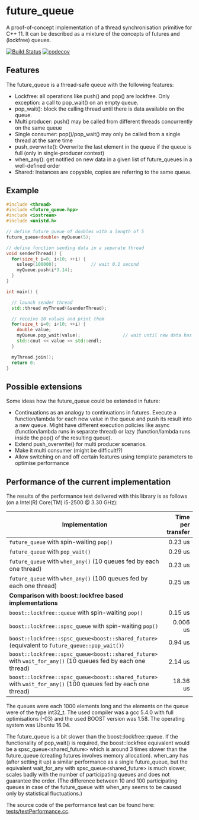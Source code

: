 # future_queue
A proof-of-concept implementation of a thread synchronisation primitive for C++ 11. It can be described as a mixture of the concepts of futures and (lockfree) queues.

[![Build Status](https://travis-ci.org/mhier/future_queue.svg?branch=master)](https://travis-ci.org/mhier/future_queue)
[![codecov](https://codecov.io/gh/mhier/future_queue/branch/master/graph/badge.svg)](https://codecov.io/gh/mhier/future_queue)

## Features
The future_queue is a thread-safe queue with the following features:
* Lockfree: all operations like push() and pop() are lockfree. Only exception: a call to pop_wait() on an empty queue.
* pop_wait(): block the calling thread until there is data available on the queue.
* Multi producer: push() may be called from different threads concurrently on the same queue
* Single consumer: pop()/pop_wait() may only be called from a single thread at the same time
* push_overwrite(): Overwrite the last element in the queue if the queue is full (only in single-producer context)
* when_any(): get notified on new data in a given list of future_queues in a well-defined order
* Shared: Instances are copyable, copies are referring to the same queue.

## Example
```C++
#include <thread>
#include <future_queue.hpp>
#include <iostream>
#include <unistd.h>

// define future_queue of doubles with a length of 5
future_queue<double> myQueue(5);

// define function sending data in a separate thread
void senderThread() {
  for(size_t i=0; i<10; ++i) {
    usleep(100000);             // wait 0.1 second
    myQueue.push(i*3.14);
  }
}

int main() {

  // launch sender thread
  std::thread myThread(&senderThread);

  // receive 10 values and print them
  for(size_t i=0; i<10; ++i) {
    double value;
    myQueue.pop_wait(value);                // wait until new data has arrived
    std::cout << value << std::endl;
  }

  myThread.join();
  return 0;
}
```

## Possible extensions
Some ideas how the future_queue could be extended in future:
* Continuations as an analogy to continuations in futures. Execute a function/lambda for each new value in the queue and push its result into a new queue. Might have different execution policies like async (function/lambda runs in separate thread) or lazy (function/lambda runs inside the pop() of the resulting queue).
* Extend push_overwrite() for multi producer scenarios.
* Make it multi consumer (might be difficult!?)
* Allow switching on and off certain features using template parameters to optimise performance

## Performance of the current implementation
The results of the performance test delivered with this library is as follows (on a Intel(R) Core(TM) i5-2500 @ 3.30 GHz):

| Implementation                                                                                       | Time per transfer |
|---------------------------------------------------------------------------------------------------------------|---------:|
|`future_queue` with spin-waiting `pop()`                                                                       |  0.23 us |
|`future_queue` with `pop_wait()`                                                                               |  0.29 us |
|`future_queue` with `when_any()` (10 queues fed by each one thread)                                            |  0.23 us |
|`future_queue` with `when_any()` (100 queues fed by each one thread)                                           |  0.25 us |
| **Comparison with boost::lockfree based implementations**                                                     |          |
|`boost::lockfree::queue` with spin-waiting `pop()`                                                             |  0.15 us |
|`boost::lockfree::spsc_queue` with spin-waiting `pop()`                                                        | 0.006 us |
|`boost::lockfree::spsc_queue<boost::shared_future>` (equivalent to `future_queue::pop_wait()`)                 |  0.94 us |
|`boost::lockfree::spsc_queue<boost::shared_future>` with `wait_for_any()` (10 queues fed by each one thread)   |  2.14 us |
|`boost::lockfree::spsc_queue<boost::shared_future>` with `wait_for_any()` (100 queues fed by each one thread)  | 18.36 us |

The queues were each 1000 elements long and the elements on the queue were of the type int32_t. The used compiler was a gcc 5.4.0 with full optimisations (-03) and the used BOOST version was 1.58. The operating system was Ubuntu 16.04.

The future_queue is a bit slower than the boost::lockfree::queue. If the functionality of pop_wait() is required, the boost::lockfree equivalent would be a spsc_queue<shared_future> which is around 3 times slower than the future_queue (creating futures involves memory allocation). when_any has (after setting it up) a similar performance as a single future_queue, but the equivalent wait_for_any with spsc_queue<shared_future> is much slower, scales badly with the number of participating queues and does not guarantee the order. (The difference between 10 and 100 participating queues in case of the future_queue with when_any seems to be caused only by statistical fluctuations.)

The source code of the performance test can be found here: [tests/testPerformance.cc](tests/testPerformance.cc).
